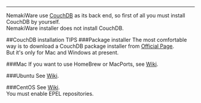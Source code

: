 ---
NemakiWare use [CouchDB](http://couchdb.apache.org/) as its back end, so first of all you must install CouchDB by yourself.  
NemakiWare installer does not install CouchDB.

##CouchDB installation TIPS
###Package installer
The most comfortable way is to download a CouchDB package installer from [Official Page](http://couchdb.apache.org/).  
But it's only for Mac and Windows at present.

###Mac
If you want to use HomeBrew or MacPorts, see [Wiki](http://wiki.apache.org/couchdb/Installing_on_OSX).

###Ubuntu
See [Wiki](http://wiki.apache.org/couchdb/Installing_on_Ubuntu).  

###CentOS
See [Wiki](http://wiki.apache.org/couchdb/Installing_on_RHEL5).  
You must enable EPEL repositories.